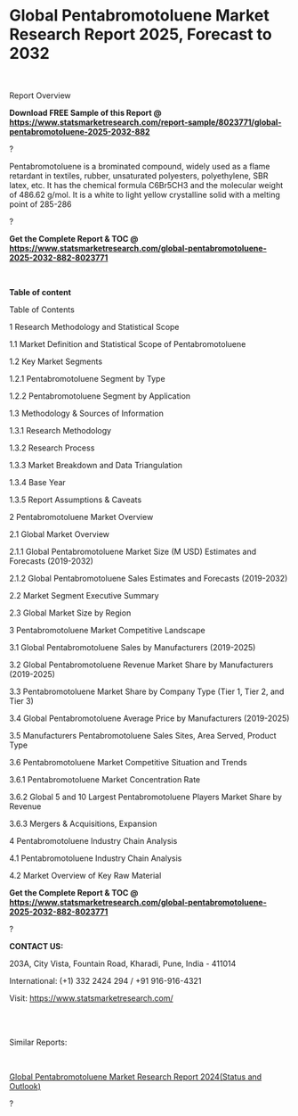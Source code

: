 <h1>Global Pentabromotoluene Market Research Report 2025, Forecast to 2032</h1><br/><p>Report Overview</p>
 
 
 
 <div><b>Download FREE Sample of this Report @ <a href="https://www.statsmarketresearch.com/download-free-sample/8023771/global-pentabromotoluene-2025-2032-882">https://www.statsmarketresearch.com/report-sample/8023771/global-pentabromotoluene-2025-2032-882</a></b></div>
 
 
 
 <p>? </p>
 
 
 
 <p>Pentabromotoluene is a brominated compound, widely used as a flame retardant in textiles, rubber, unsaturated polyesters, polyethylene, SBR latex, etc. It has the chemical formula C6Br5CH3 and the molecular weight of 486.62 g/mol. It is a white to light yellow crystalline solid with a melting point of 285-286</p>
 
 
 
 <p>? </p>
 
 
 
 <div><b>Get the Complete Report & TOC @ <a href="https://www.statsmarketresearch.com/global-pentabromotoluene-2025-2032-882-8023771">https://www.statsmarketresearch.com/global-pentabromotoluene-2025-2032-882-8023771</a></b></div>
 
 
 
 <p><br />
 
 <b>Table of content</b></p>
 
 
 
 <p>Table of Contents<br />
 
 1 Research Methodology and Statistical Scope<br />
 
 1.1 Market Definition and Statistical Scope of Pentabromotoluene<br />
 
 1.2 Key Market Segments<br />
 
 1.2.1 Pentabromotoluene Segment by Type<br />
 
 1.2.2 Pentabromotoluene Segment by Application<br />
 
 1.3 Methodology & Sources of Information<br />
 
 1.3.1 Research Methodology<br />
 
 1.3.2 Research Process<br />
 
 1.3.3 Market Breakdown and Data Triangulation<br />
 
 1.3.4 Base Year<br />
 
 1.3.5 Report Assumptions & Caveats<br />
 
 2 Pentabromotoluene Market Overview<br />
 
 2.1 Global Market Overview<br />
 
 2.1.1 Global Pentabromotoluene Market Size (M USD) Estimates and Forecasts (2019-2032)<br />
 
 2.1.2 Global Pentabromotoluene Sales Estimates and Forecasts (2019-2032)<br />
 
 2.2 Market Segment Executive Summary<br />
 
 2.3 Global Market Size by Region<br />
 
 3 Pentabromotoluene Market Competitive Landscape<br />
 
 3.1 Global Pentabromotoluene Sales by Manufacturers (2019-2025)<br />
 
 3.2 Global Pentabromotoluene Revenue Market Share by Manufacturers (2019-2025)<br />
 
 3.3 Pentabromotoluene Market Share by Company Type (Tier 1, Tier 2, and Tier 3)<br />
 
 3.4 Global Pentabromotoluene Average Price by Manufacturers (2019-2025)<br />
 
 3.5 Manufacturers Pentabromotoluene Sales Sites, Area Served, Product Type<br />
 
 3.6 Pentabromotoluene Market Competitive Situation and Trends<br />
 
 3.6.1 Pentabromotoluene Market Concentration Rate<br />
 
 3.6.2 Global 5 and 10 Largest Pentabromotoluene Players Market Share by Revenue<br />
 
 3.6.3 Mergers & Acquisitions, Expansion<br />
 
 4 Pentabromotoluene Industry Chain Analysis<br />
 
 4.1 Pentabromotoluene Industry Chain Analysis<br />
 
 4.2 Market Overview of Key Raw Material</p>
 
 
 
 <div><b>Get the Complete Report & TOC @ <a href="https://www.statsmarketresearch.com/global-pentabromotoluene-2025-2032-882-8023771">https://www.statsmarketresearch.com/global-pentabromotoluene-2025-2032-882-8023771</a></b></div>
 
 
 
 <p>? </p>
 
 
 
 <p><b>CONTACT US:</b><br />
 
 203A, City Vista, Fountain Road, Kharadi, Pune, India - 411014<br />
 
 International: (+1) 332 2424 294 / +91 916-916-4321<br />
 
 Visit: <a href="https://www.statsmarketresearch.com/">https://www.statsmarketresearch.com/</a><br />
 
 <br />
 
 <br />
 
 Similar Reports:<br />
 
 <br />
 
 <a href="https://www.statsmarketresearch.com/global-pentabromotoluene-2024-637-8009683">Global Pentabromotoluene Market Research Report 2024(Status and Outlook)</a><br />
 
 ? </p>